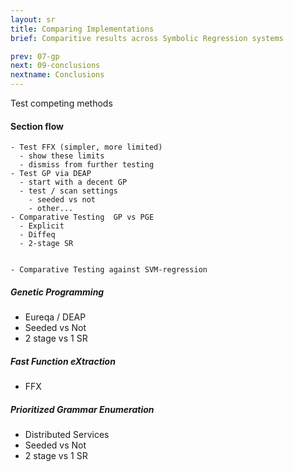 ```yaml
---
layout: sr
title: Comparing Implementations
brief: Comparitive results across Symbolic Regression systems

prev: 07-gp
next: 09-conclusions
nextname: Conclusions
---
```


Test competing methods


#### Section flow

	- Test FFX (simpler, more limited)
	  - show these limits
	  - dismiss from further testing
	- Test GP via DEAP
	  - start with a decent GP
	  - test / scan settings
	    - seeded vs not
	    - other...
	- Comparative Testing  GP vs PGE
	  - Explicit
	  - Diffeq
	  - 2-stage SR


    - Comparative Testing against SVM-regression




##### Genetic Programming

- Eureqa / DEAP
- Seeded vs Not
- 2 stage vs 1 SR

##### Fast Function eXtraction

- FFX

##### Prioritized Grammar Enumeration

- Distributed Services 
- Seeded vs Not
- 2 stage vs 1 SR
